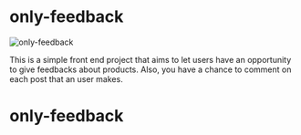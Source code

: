 # only-feedback

![only-feedback](demo.gif)

This is a simple front end project that aims to let users have an opportunity to give feedbacks about products. Also, you have a chance to comment on each post that an user makes.

# only-feedback
